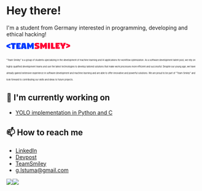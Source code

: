
# Hey there!
I'm a student from Germany interested in programming, developing and ethical hacking!

[<img src="https://github.com/lstuma/lstuma/blob/main/teamsmiley.png" alt="TeamSmiley" width="33%">](https://teamsmiley.org)

<span style="font-size:0.4em;">"Team Smiley" is a group of students specializing in the development of machine learning and AI applications for workflow optimization. As a software development talent pool, we rely on highly qualified development teams and use the latest technologies to develop tailored solutions that make work processes more efficient and successful. Despite our young age, we have already gained extensive experience in software development and machine learning and are able to offer innovative and powerful solutions. We are proud to be part of "Team Smiley" and look forward to contributing our skills and ideas to future projects.</span>

## 🔭 I'm currently working on
- [YOLO implementation in Python and C](https://github.com/lstuma/YOLO)

## 📫 How to reach me
- [LinkedIn](https://www.linkedin.com/in/lukas-stockmann-640405239)
- [Devpost](https://devpost.com/lstuma)
- [TeamSmiley](https://teamsmiley.org)
- [g.lstuma@gmail.com](mailto:g.lstuma@gmail.com)


<img align="left" style="display: inline-flex;" src="https://github-readme-stats.vercel.app/api/top-langs/?username=lstuma&theme=tokyonight&hide=shell,html,css&langs_count=5&bg_color=00000000"/>
<img align="left" style="display: inline-flex;" src="https://github-readme-stats.vercel.app/api?username=lstuma&show_icons=true&count_private=true&theme=tokyonight&hide_rank=true&bg_color=00000000"/>
